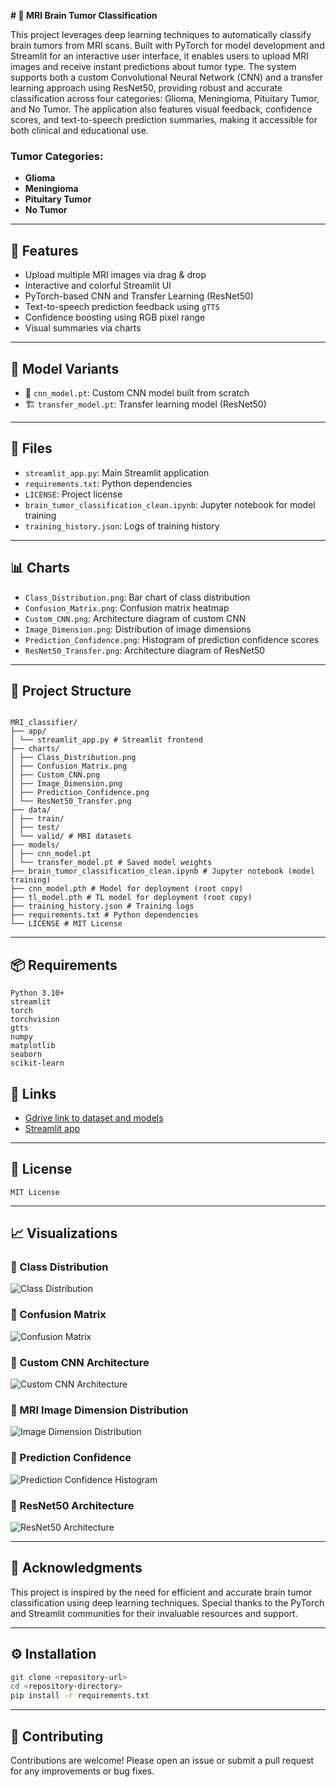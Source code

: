 **# 🧠 MRI Brain Tumor Classification**

This project leverages deep learning techniques to automatically classify brain tumors from MRI scans. Built with PyTorch for model development and Streamlit for an interactive user interface, it enables users to upload MRI images and receive instant predictions about tumor type. The system supports both a custom Convolutional Neural Network (CNN) and a transfer learning approach using ResNet50, providing robust and accurate classification across four categories: Glioma, Meningioma, Pituitary Tumor, and No Tumor. The application also features visual feedback, confidence scores, and text-to-speech prediction summaries, making it accessible for both clinical and educational use.

### Tumor Categories:
- **Glioma**
- **Meningioma**
- **Pituitary Tumor**
- **No Tumor**

---

## 🚀 Features

- Upload multiple MRI images via drag & drop
- Interactive and colorful Streamlit UI
- PyTorch-based CNN and Transfer Learning (ResNet50)
- Text-to-speech prediction feedback using `gTTS`
- Confidence boosting using RGB pixel range
- Visual summaries via charts

---

## 🧠 Model Variants

- 🧩 `cnn_model.pt`: Custom CNN model built from scratch
- 🏗️ `transfer_model.pt`: Transfer learning model (ResNet50)

---

## 📁 Files

- `streamlit_app.py`: Main Streamlit application
- `requirements.txt`: Python dependencies
- `LICENSE`: Project license
- `brain_tumor_classification_clean.ipynb`: Jupyter notebook for model training
- `training_history.json`: Logs of training history

---

## 📊 Charts

- `Class_Distribution.png`: Bar chart of class distribution
- `Confusion_Matrix.png`: Confusion matrix heatmap
- `Custom_CNN.png`: Architecture diagram of custom CNN
- `Image_Dimension.png`: Distribution of image dimensions
- `Prediction_Confidence.png`: Histogram of prediction confidence scores
- `ResNet50_Transfer.png`: Architecture diagram of ResNet50

---

## 📁 Project Structure

```plaintext

MRI_classifier/
├── app/
│ └── streamlit_app.py # Streamlit frontend
├── charts/
│ ├── Class_Distribution.png
│ ├── Confusion_Matrix.png
│ ├── Custom_CNN.png
│ ├── Image_Dimension.png
│ ├── Prediction_Confidence.png
│ └── ResNet50_Transfer.png
├── data/
│ ├── train/
│ ├── test/
│ └── valid/ # MRI datasets
├── models/
│ ├── cnn_model.pt
│ └── transfer_model.pt # Saved model weights
├── brain_tumor_classification_clean.ipynb # Jupyter notebook (model training)
├── cnn_model.pth # Model for deployment (root copy)
├── tl_model.pth # TL model for deployment (root copy)
├── training_history.json # Training logs
├── requirements.txt # Python dependencies
└── LICENSE # MIT License
```

---

## 📦 Requirements
```plaintext
Python 3.10+
streamlit
torch
torchvision
gtts
numpy
matplotlib
seaborn
scikit-learn
```

## 🔗 Links
- [Gdrive link to dataset and models](https://drive.google.com/drive/u/0/folders/1pstzDB3J1z1pA6zTq4Rffc6buhC5LyAX)
- [Streamlit app](https://mri-classifier-2rpnrca7zgssskbuidfibp.streamlit.app/)

---

## 📜 License

```plaintext
MIT License
```

---

## 📈 Visualizations

### 🔹 Class Distribution
![Class Distribution](Class_Distribution.png)

### 🔹 Confusion Matrix
![Confusion Matrix](Confusion_Matrix.png)

### 🔹 Custom CNN Architecture
![Custom CNN Architecture](Custom_CNN.png)

### 🔹 MRI Image Dimension Distribution
![Image Dimension Distribution](Image_Dimension.png)

### 🔹 Prediction Confidence
![Prediction Confidence Histogram](Prediction_Confidence.png)

### 🔹 ResNet50 Architecture
![ResNet50 Architecture](ResNet50_Transfer.png)

---

## 📢 Acknowledgments
This project is inspired by the need for efficient and accurate brain tumor classification using deep learning techniques. Special thanks to the PyTorch and Streamlit communities for their invaluable resources and support.

---

## ⚙️ Installation

```bash
git clone <repository-url>
cd <repository-directory>
pip install -r requirements.txt
```

---

## 🤝 Contributing
Contributions are welcome! Please open an issue or submit a pull request for any improvements or bug fixes.
